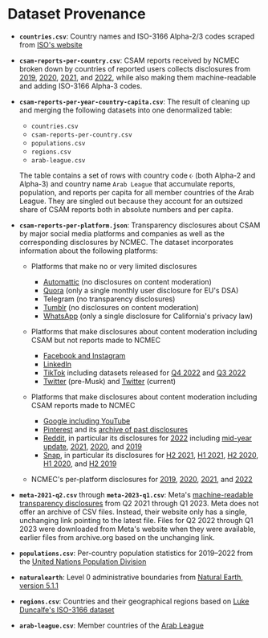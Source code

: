 # Dataset Provenance

  * __`countries.csv`__: Country names and ISO-3166 Alpha-2/3 codes scraped from
    [ISO's website](https://www.iso.org/obp/ui/#search/code/)

  * __`csam-reports-per-country.csv`__: CSAM reports received by NCMEC broken
    down by countries of reported users collects disclosures from
    [2019](https://www.missingkids.org/content/dam/missingkids/pdfs/2019-cybertipline-reports-by-country.pdf),
    [2020](https://www.missingkids.org/content/dam/missingkids/pdfs/2020-reports-by-country.pdf),
    [2021](https://www.missingkids.org/content/dam/missingkids/pdfs/2021-reports-by-country.pdf),
    and
    [2022](https://www.missingkids.org/content/dam/missingkids/pdfs/2022-reports-by-country.pdf),
    while also making them machine-readable and adding ISO-3166 Alpha-3 codes.

  * __`csam-reports-per-year-country-capita.csv`__: The result of cleaning up and
    merging the following datasets into one denormalized table:

      - `countries.csv`
      - `csam-reports-per-country.csv`
      - `populations.csv`
      - `regions.csv`
      - `arab-league.csv`

    The table contains a set of rows with country code `☪` (both Alpha-2 and
    Alpha-3) and country name `Arab League` that accumulate reports, population,
    and reports per capita for all member countries of the Arab League. They are
    singled out because they account for an outsized share of CSAM reports both
    in absolute numbers and per capita.

  * __`csam-reports-per-platform.json`__: Transparency disclosures about CSAM by
    major social media platforms and companies as well as the corresponding
    disclosures by NCMEC. The dataset incorporates information about the
    following platforms:

      * Platforms that make no or very limited disclosures
          * [Automattic](https://transparency.automattic.com) (no disclosures on
            content moderation)
          * [Quora](https://help.quora.com/hc/en-us/articles/13294268051732-DSA-Transparency)
            (only a single monthly user disclosure for EU's DSA)
          * Telegram (no transparency disclosures)
          * [Tumblr](https://www.tumblr.com/transparency) (no disclosures on
            content moderation)
          * [WhatsApp](https://www.whatsapp.com/legal/california-privacy-notice/transparency-report/")
            (only a single disclosure for California's privacy law)

      * Platforms that make disclosures about content moderation including CSAM
        but not reports made to NCMEC
          * [Facebook and
            Instagram](https://transparency.fb.com/sr/community-standards/)
          * [LinkedIn](https://about.linkedin.com/transparency/community-report)
          * [TikTok](https://www.tiktok.com/transparency/en/community-guidelines-enforcement-2022-4/)
            including datasets released for [Q4
            2022](https://sf16-va.tiktokcdn.com/obj/eden-va2/nuvlojeh7ryht/Transparency_CGE_2022Q4/2022Q4_raw_data_cger_English.csv)
            and [Q3
            2022](https://sf16-va.tiktokcdn.com/obj/eden-va2/nuvlojeh7ryht/Transparency_CGE_2022Q3/English_CGE_2022Q3.xlsx)
          * [Twitter](https://transparency.twitter.com) (pre-Musk) and
            [Twitter](https://blog.twitter.com/en_us/topics/company/2023/an-update-on-twitter-transparency-reporting) (current)

      * Platforms that make disclosures about content moderation including CSAM
        reports made to NCMEC
          * [Google including
            YouTube](https://transparencyreport.google.com/child-sexual-abuse-material/)
          * [Pinterest](https://policy.pinterest.com/en/transparency-report) and
            its [archive of past
            disclosures](https://help.pinterest.com/en/guide/transparency-report-archive)
          * [Reddit](https://www.redditinc.com/policies/transparency), in
            particular its disclosures for
            [2022](https://www.redditinc.com/policies/2022-transparency-report)
            including [mid-year
            update](https://www.redditinc.com/policies/mid-year-transparency-report-2022-2),
            [2021](https://www.redditinc.com/policies/transparency-report-2021),
            [2020](https://www.redditinc.com/policies/transparency-report-2020),
            and
            [2019](https://www.redditinc.com/policies/transparency-report-2019-1)
          * [Snap](https://values.snap.com/privacy/transparency), in particular
            its disclosures for [H2
            2021](https://www.snap.com/en-US/privacy/transparency/2021-12-31),
            [H1
            2021](https://www.snap.com/en-US/privacy/transparency/2021-6-30),
            [H2
            2020](https://www.snap.com/en-US/privacy/transparency/2020-12-31),
            [H1
            2020](https://www.snap.com/en-US/privacy/transparency/2020-6-30),
            and [H2
            2019](https://www.snap.com/en-US/privacy/transparency/2019-12-31)

      * NCMEC's per-platform disclosures for
        [2019](https://www.missingkids.org/content/dam/missingkids/pdfs/2019-reports-by-esp.pdf),
        [2020](https://www.missingkids.org/content/dam/missingkids/pdfs/2020-reports-by-esp.pdf),
        [2021](https://www.missingkids.org/content/dam/missingkids/pdfs/2021-reports-by-esp.pdf),
        and
        [2022](https://www.missingkids.org/content/dam/missingkids/pdfs/2022-reports-by-esp.pdf)

  * __`meta-2021-q2.csv`__ through __`meta-2023-q1.csv`__: Meta's
    [machine-readable transparency
    disclosures](https://transparency.fb.com/sr/community-standards/) from Q2
    2021 through Q1 2023. Meta does not offer an archive of CSV files. Instead,
    their website only has a single, unchanging link pointing to the latest
    file. Files for Q2 2022 through Q1 2023 were downloaded from Meta's website
    when they were available, earlier files from archive.org based on the
    unchanging link.

  * __`populations.csv`__: Per-country population statistics for 2019–2022 from
    the [United Nations Population
    Division](https://population.un.org/dataportal/data/indicators/49/locations/4,8,12,16,20,24,660,28,32,51,533,36,40,31,44,48,50,52,112,56,84,204,60,64,68,535,70,72,76,92,96,100,854,108,132,116,120,124,136,140,148,152,156,344,446,158,170,174,178,184,188,384,191,192,531,196,203,408,180,208,262,212,214,218,818,222,226,232,233,748,231,238,234,242,246,250,254,258,266,270,268,276,288,292,300,304,308,312,316,320,831,324,624,328,332,336,340,348,352,356,360,364,368,372,833,376,380,388,392,832,400,398,404,296,412,414,417,418,428,422,426,430,434,438,440,442,450,454,458,462,466,470,584,474,478,480,175,484,583,492,496,499,500,504,508,104,516,520,524,528,540,554,558,562,566,570,807,580,578,512,586,585,591,598,600,604,608,616,620,630,634,410,498,638,642,643,646,652,654,659,662,663,666,670,882,674,678,682,686,688,690,694,702,534,703,705,90,706,710,728,724,144,275,729,740,752,756,760,762,764,626,768,772,776,780,788,792,795,796,798,800,804,784,826,834,840,850,858,860,548,862,704,876,732,887,894,716/start/2019/end/2022/table/pivotbylocation)

  * __`naturalearth`__: Level 0 administrative boundaries from [Natural Earth,
    version
    5.1.1](https://www.naturalearthdata.com/downloads/110m-cultural-vectors/)

  * __`regions.csv`__: Countries and their geographical regions based on [Luke
    Duncalfe's ISO-3166
    dataset](https://github.com/lukes/ISO-3166-Countries-with-Regional-Codes)

  * __`arab-league.csv`__: Member countries of the [Arab
    League](https://en.wikipedia.org/wiki/Arab_League)
